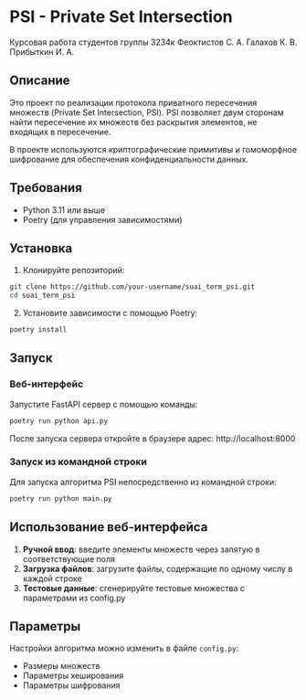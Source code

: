 # PSI - Private Set Intersection
Курсовая работа студентов группы 3234к Феоктистов С. А. Галахов К. В. Прибыткин И. А.

## Описание
Это проект по реализации протокола приватного пересечения множеств (Private Set Intersection, PSI). PSI позволяет двум сторонам найти пересечение их множеств без раскрытия элементов, не входящих в пересечение.

В проекте используются криптографические примитивы и гомоморфное шифрование для обеспечения конфиденциальности данных.

## Требования
- Python 3.11 или выше
- Poetry (для управления зависимостями)

## Установка
1. Клонируйте репозиторий:
```bash
git clone https://github.com/your-username/suai_term_psi.git
cd suai_term_psi
```

2. Установите зависимости с помощью Poetry:
```bash
poetry install
```

## Запуск

### Веб-интерфейс
Запустите FastAPI сервер с помощью команды:
```bash
poetry run python api.py
```

После запуска сервера откройте в браузере адрес: http://localhost:8000

### Запуск из командной строки
Для запуска алгоритма PSI непосредственно из командной строки:
```bash
poetry run python main.py
```

## Использование веб-интерфейса
1. **Ручной ввод**: введите элементы множеств через запятую в соответствующие поля
2. **Загрузка файлов**: загрузите файлы, содержащие по одному числу в каждой строке
3. **Тестовые данные**: сгенерируйте тестовые множества с параметрами из config.py

## Параметры
Настройки алгоритма можно изменить в файле `config.py`:
- Размеры множеств
- Параметры хеширования
- Параметры шифрования
